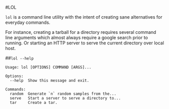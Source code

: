 #LOL

`lol` is a command line utility with the intent of creating sane alternatives
for everyday commands.

For instance, creating a tarball for a directory requires several command line
arguments which almost always require a google search prior to running.  Or
starting an HTTP server to serve the current directory over local host.

##`lol --help`

    Usage: lol [OPTIONS] COMMAND [ARGS]...

    Options:
      --help  Show this message and exit.

    Commands:
      random  Generate `n` random samples from the...
      serve   Start a server to serve a directory to...
      tar     Create a tar.
